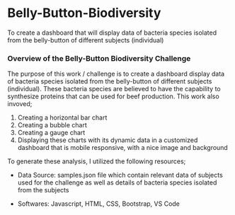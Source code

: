 # Belly-Button-Biodiversity
To create a dashboard that will display data of bacteria species isolated from the belly-button of different subjects (individual) 

### Overview of the Belly-Button Biodiversity Challenge

The purpose of this work / challenge is to create a dashboard display data of bacteria species isolated from the belly-button of different subjects (individual). These bacteria species are believed to have the capability to synthesize proteins that can be used for beef production. This work also invoved;

  1. Creating a horizontal bar chart
  2. Creating a bubble chart
  3. Creating a gauge chart
  3. Displaying these charts with its dynamic data in a customized dashboard that is mobile responsive, with a nice image and background

To generate these analysis, I utilized the following resources;

  - Data Source: samples.json file which contain relevant data of subjects used for the challenge as well as details of bacteria species isolated from the subjects 

  - Softwares: Javascript, HTML, CSS, Bootstrap, VS Code